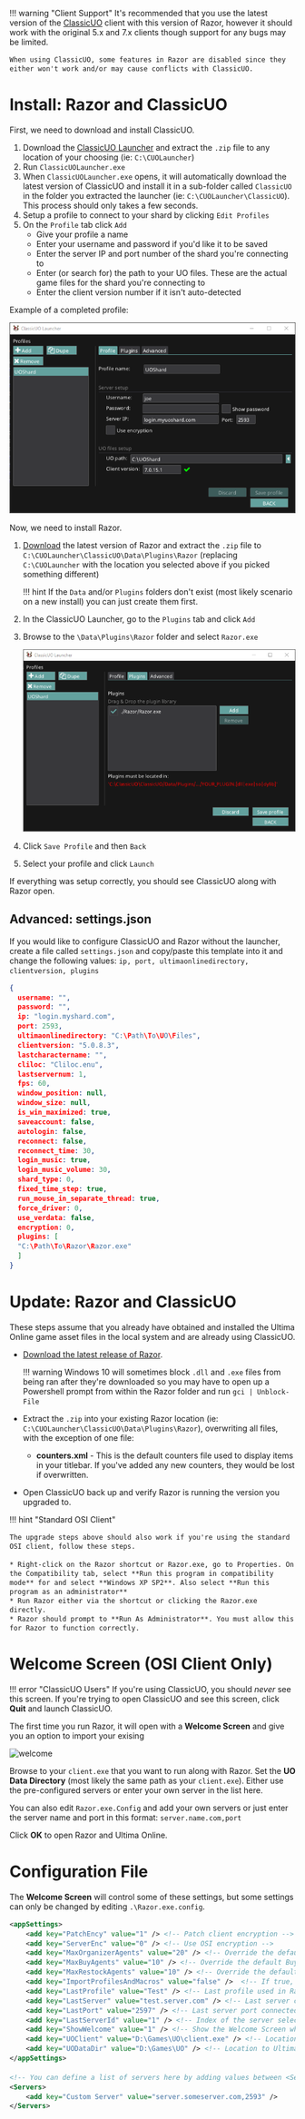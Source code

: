 !!! warning "Client Support"
    It's recommended that you use the latest version of the [ClassicUO](https://github.com/andreakarasho/ClassicUO) client with this version of Razor, however it should work with the original 5.x and 7.x clients though support for any bugs may be limited.

    When using ClassicUO, some features in Razor are disabled since they either won't work and/or may cause conflicts with ClassicUO.

# Install: Razor and ClassicUO

First, we need to download and install ClassicUO.

1. Download the [ClassicUO Launcher](https://www.classicuo.eu) and extract the `.zip` file to any location of your choosing (ie: `C:\CUOLauncher`)
2. Run `ClassicUOLauncher.exe`
3. When `ClassicUOLauncher.exe` opens, it will automatically download the latest version of ClassicUO and install it in a sub-folder called `ClassicUO` in the folder you extracted the launcher (ie: `C:\CUOLauncher\ClassicUO`). This process should only takes a few seconds.
4. Setup a profile to connect to your shard by clicking `Edit Profiles`
5. On the `Profile` tab click `Add`  
    - Give your profile a name
    - Enter your username and password if you'd like it to be saved
    - Enter the server IP and port number of the shard you're connecting to
    - Enter (or search for) the path to your UO files. These are the actual game files for the shard you're connecting to
    - Enter the client version number if it isn't auto-detected
  
Example of a completed profile:

![cuolauncher](../images/cuolauncher-profile.png)

Now, we need to install Razor.

1. [Download](../download.md) the latest version of Razor and extract the `.zip` file to `C:\CUOLauncher\ClassicUO\Data\Plugins\Razor` (replacing `C:\CUOLauncher` with the location you selected above if you picked something different)

    !!! hint
        If the `Data` and/or `Plugins` folders don't exist (most likely scenario on a new install) you can just create them first.

2. In the ClassicUO Launcher, go to the `Plugins` tab and click `Add`
3. Browse to the `\Data\Plugins\Razor` folder and select `Razor.exe`

    ![cuolauncher-plugins](../images/cuolauncher-plugin.png)

4. Click `Save Profile` and then `Back`
5. Select your profile and click `Launch`

If everything was setup correctly, you should see ClassicUO along with Razor open.

## Advanced: settings.json

If you would like to configure ClassicUO and Razor without the launcher, create a file called `settings.json` and copy/paste this template into it and change the following values: `ip, port, ultimaonlinedirectory, clientversion, plugins`

```json
{
  username: "",
  password: "",
  ip: "login.myshard.com",
  port: 2593,
  ultimaonlinedirectory: "C:\Path\To\UO\Files",
  clientversion: "5.0.8.3",
  lastcharactername: "",
  cliloc: "Cliloc.enu",
  lastservernum: 1,
  fps: 60,
  window_position: null,
  window_size: null,
  is_win_maximized: true,
  saveaccount: false,
  autologin: false,
  reconnect: false,
  reconnect_time: 30,
  login_music: true,
  login_music_volume: 30,
  shard_type: 0,
  fixed_time_step: true,
  run_mouse_in_separate_thread: true,
  force_driver: 0,
  use_verdata: false,
  encryption: 0,
  plugins: [
  "C:\Path\To\Razor\Razor.exe"
  ]
}
```

# Update: Razor and ClassicUO

These steps assume that you already have obtained and installed the Ultima Online game asset files in the local system and are already using ClassicUO.

- [Download the latest release of Razor](../download.md).

    !!! warning
        Windows 10 will sometimes block `.dll` and `.exe` files from being ran after they're downloaded so you may have to open up a Powershell prompt from within the Razor folder and run `gci | Unblock-File`

- Extract the `.zip` into your existing Razor location (ie: `C:\CUOLauncher\ClassicUO\Data\Plugins\Razor`), overwriting all files, with the exception of one file:
    - **counters.xml** - This is the default counters file used to display items in your titlebar. If you've added any new counters, they would be lost if overwritten.
- Open ClassicUO back up and verify Razor is running the version you upgraded to.  

!!! hint "Standard OSI Client"

    The upgrade steps above should also work if you're using the standard OSI client, follow these steps.

    * Right-click on the Razor shortcut or Razor.exe, go to Properties. On the Compatibility tab, select **Run this program in compatibility mode** for and select **Windows XP SP2**. Also select **Run this program as an administrator**
    * Run Razor either via the shortcut or clicking the Razor.exe directly.
    * Razor should prompt to **Run As Administrator**. You must allow this for Razor to function correctly.

# Welcome Screen (OSI Client Only)

!!! error "ClassicUO Users"
    If you're using ClassicUO, you should *never* see this screen. If you're trying to open ClassicUO and see this screen, click **Quit** and launch ClassicUO.

The first time you run Razor, it will open with a **Welcome Screen** and give you an option to import your exising

![welcome](../images/welcome.png)

Browse to your `client.exe` that you want to run along with Razor. Set the **UO Data Directory** (most likely the same path as your `client.exe`). Either use the pre-configured servers or enter your own server in the list here.

You can also edit `Razor.exe.Config` and add your own servers or just enter the server name and port in this format: `server.name.com,port`

Click **OK** to open Razor and Ultima Online.

# Configuration File

The **Welcome Screen** will control some of these settings, but some settings can only be changed by editing `.\Razor.exe.config`.

```xml
<appSettings>
    <add key="PatchEncy" value="1" /> <!-- Patch client encryption -->
    <add key="ServerEnc" value="0" /> <!-- Use OSI encryption -->
    <add key="MaxOrganizerAgents" value="20" /> <!-- Override the default Organizer agent count -->
    <add key="MaxBuyAgents" value="10" /> <!-- Override the default Buy agent count -->
    <add key="MaxRestockAgents" value="10" /> <!-- Override the default Restock agent count -->
    <add key="ImportProfilesAndMacros" value="false" />  <!-- If true, will import macros and profiles from %AppData%\Razor -->
    <add key="LastProfile" value="Test" /> <!-- Last profile used in Razor -->
    <add key="LastServer" value="test.server.com" /> <!-- Last server connected to in Razor -->
    <add key="LastPort" value="2597" /> <!-- Last server port connected to in Razor -->
    <add key="LastServerId" value="1" /> <!-- Index of the server selected in the dropdown -->
    <add key="ShowWelcome" value="1" /> <!-- Show the Welcome Screen when loading Razor -->
    <add key="UOClient" value="D:\Games\UO\client.exe" /> <!-- Location to Ultima Online client -->
    <add key="UODataDir" value="D:\Games\UO" /> <!-- Location to Ultima Online data directory -->
</appSettings>

<!-- You can define a list of servers here by adding values between <Servers></Servers> -->
<Servers>
    <add key="Custom Server" value="server.someserver.com,2593" />
</Servers>
```